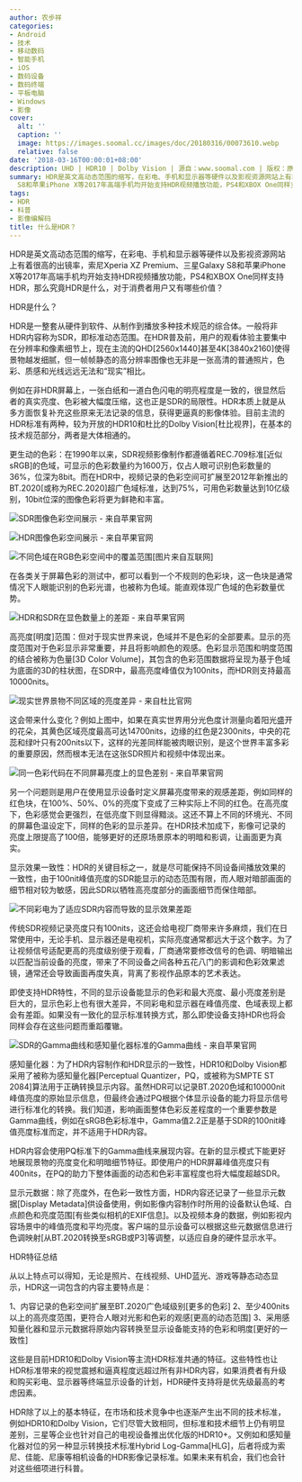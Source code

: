 ```yaml
---
author: 农步祥
categories:
- Android
- 技术
- 移动数码
- 智能手机
- iOS
- 数码设备
- 数码终端
- 平板电脑
- Windows
- 影像
cover:
  alt: ''
  caption: ''
  image: https://images.soomal.cc/images/doc/20180316/00073610.webp
  relative: false
date: '2018-03-16T00:00:01+08:00'
description: UHD | HDR10 | Dolby Vision | 源自：www.soomal.com | 版权：原创 |  平均/总评分：09.63/366
summary: HDR是英文高动态范围的缩写，在彩电、手机和显示器等硬件以及影视资源网站上有着很高的出镜率，索尼Xperia XZ Premium、三星Galaxy
  S8和苹果iPhone X等2017年高端手机均开始支持HDR视频播放功能，PS4和XBOX One同样支持HDR，那么究竟HDR是什么，对于消费者用户又有哪些价值？
tags:
- HDR
- 科普
- 影像编解码
title: 什么是HDR？
---
```


HDR是英文高动态范围的缩写，在彩电、手机和显示器等硬件以及影视资源网站上有着很高的出镜率，索尼Xperia XZ Premium、三星Galaxy S8和苹果iPhone X等2017年高端手机均开始支持HDR视频播放功能，PS4和XBOX One同样支持HDR，那么究竟HDR是什么，对于消费者用户又有哪些价值？



HDR是什么？



HDR是一整套从硬件到软件、从制作到播放多种技术规范的综合体。一般将非HDR内容称为SDR，即标准动态范围。在HDR普及前，用户的观看体验主要集中在分辨率和像素细节上，现在主流的QHD[2560x1440]甚至4K[3840x2160]使得景物越发细腻，但一帧帧静态的高分辨率图像也无非是一张高清的普通照片，色彩、质感和光线远远无法和“现实”相比。



例如在非HDR屏幕上，一张白纸和一道白色闪电的明亮程度是一致的，很显然后者的真实亮度、色彩被大幅度压缩，这也正是SDR的局限性。HDR本质上就是从多方面恢复补充这些原来无法记录的信息，获得更逼真的影像体验。目前主流的HDR标准有两种，较为开放的HDR10和杜比的Dolby Vision[杜比视界]，在基本的技术规范部分，两者是大体相通的。



更生动的色彩：在1990年以来，SDR视频影像制作都遵循着REC.709标准[近似sRGB]的色域，可显示的色彩数量约为1600万，仅占人眼可识别色彩数量的36%，位深为8bit。而在HDR中，视频记录的色彩空间可扩展至2012年新推出的BT.2020[或称为REC.2020]超广色域标准，达到75%，可用色彩数量达到10亿级别，10bit位深的图像色彩将更为鲜艳和丰富。



![SDR图像色彩空间展示 - 来自苹果官网](https://images.soomal.cc/images/doc/20180316/00073604_01.webp)



![HDR图像色彩空间展示 - 来自苹果官网](https://images.soomal.cc/images/doc/20180316/00073605_01.webp)



![不同色域在RGB色彩空间中的覆盖范围[图片来自互联网]](https://images.soomal.cc/images/doc/20170419/00067475.webp)



在各类关于屏幕色彩的测试中，都可以看到一个不规则的色彩块，这一色块是通常情况下人眼能识别的色彩光谱，也被称为色域。能直观体现广色域的色彩数量优势。



![HDR和SDR在显色数量上的差距 - 来自苹果官网](https://images.soomal.cc/images/doc/20180316/00073607.webp)



高亮度[明度]范围：但对于现实世界来说，色域并不是色彩的全部要素。显示的亮度范围对于色彩显示非常重要，并且将影响颜色的观感。色彩显示范围和明度范围的结合被称为色量[3D Color Volume]，其包含的色彩范围数据将呈现为基于色域为底面的3D的柱状图，在SDR中，最高亮度峰值仅为100nits，而HDR则支持最高10000nits。



![现实世界景物不同区域的亮度差异 - 来自杜比官网](https://images.soomal.cc/images/doc/20180316/00073606.webp)



这会带来什么变化？例如上图中，如果在真实世界用分光色度计测量向着阳光盛开的花朵，其黄色区域亮度最高可达14700nits，边缘的红色是2300nits，中央的花蕊和绿叶只有200nits以下，这样的光差同样能被肉眼识别，是这个世界丰富多彩的重要原因，然而根本无法在这张SDR照片和视频中体现出来。



![同一色彩代码在不同屏幕亮度上的显色差别 - 来自苹果官网](https://images.soomal.cc/images/doc/20180316/00073608.webp)



另一个问题则是用户在使用显示设备时定义屏幕亮度带来的观感差距，例如同样的红色块，在100%、50%、0%的亮度下变成了三种实际上不同的红色。在高亮度下，色彩感觉会更强烈，在低亮度下则显得黯淡。这还不算上不同的环境光、不同的屏幕色温设定下，同样的色彩的显示差异。在HDR技术加成下，影像可记录的亮度上限提高了100倍，能够更好的还原场景原本的明暗和影调，让画面更为真实。



显示效果一致性：HDR的关键目标之一，就是尽可能保持不同设备间播放效果的一致性，由于100nit峰值亮度的SDR能显示的动态范围有限，而人眼对暗部画面的细节相对较为敏感，因此SDR以牺牲高亮度部分的画面细节而保住暗部。



![不同彩电为了适应SDR内容而导致的显示效果差距](https://images.soomal.cc/images/doc/20180316/00073611.webp)



传统SDR视频记录亮度只有100nits，这还会给电视厂商带来许多麻烦，我们在日常使用中，无论手机、显示器还是电视机，实际亮度通常都远大于这个数字。为了让视频信号适配更高的亮度级别便于观看，厂商通常要修改信号的色调、明暗输出以匹配当前设备的亮度，带来了不同设备之间各种五花八门的影调和色彩效果滤镜，通常还会导致画面再度失真，背离了影视作品原本的艺术表达。



即使支持HDR特性，不同的显示设备能显示的色彩和最大亮度、最小亮度差别是巨大的，显示色彩上也有很大差异，不同彩电和显示器在峰值亮度、色域表现上都会有差距。如果没有一致化的显示标准转换方式，那么即使设备支持HDR也将会同样会存在这些问题而重蹈覆辙。



![SDR的Gamma曲线和感知量化器标准的Gamma曲线 - 来自苹果官网](https://images.soomal.cc/images/doc/20180316/00073609.webp)



感知量化器：为了HDR内容制作和HDR显示的一致性，HDR10和Dolby Vision都采用了被称为感知量化器[Perceptual Quantizer，PQ，或被称为SMPTE ST 2084]算法用于正确转换显示内容。虽然HDR可以记录BT.2020色域和10000nit峰值亮度的原始显示信息，但最终会通过PQ根据个体显示设备的能力将显示信号进行标准化的转换。我们知道，影响画面整体色彩反差程度的一个重要参数是Gamma曲线，例如在sRGB色彩标准中，Gamma值2.2正是基于SDR的100nit峰值亮度标准而定，并不适用于HDR内容。



HDR内容会使用PQ标准下的Gamma曲线来展现内容。在新的显示模式下能更好地展现景物的亮度变化和明暗细节特征。即使用户的HDR屏幕峰值亮度只有400nits，在PQ的助力下整体画面的动态和色彩丰富程度也将大幅度超越SDR。



显示元数据：除了亮度外，在色彩一致性方面，HDR内容还记录了一些显示元数据[Display Metadata]供设备使用，例如影像内容制作时所用的设备默认色域、白点颜色和亮度范围[有些类似相机的EXIF信息]。以及视频本身的数据，例如影视内容场景中的峰值亮度和平均亮度。客户端的显示设备可以根据这些元数据信息进行色调映射[从BT.2020转换至sRGB或P3]等调整，以适应自身的硬件显示水平。



HDR特征总结



从以上特点可以得知，无论是照片、在线视频、UHD蓝光、游戏等静态动态显示，HDR这一词包含的内容主要特点是：

1、内容记录的色彩空间扩展至BT.2020广色域级别[更多的色彩]
2、至少400nits以上的高亮度范围，更符合人眼对光影和色彩的观感[更高的动态范围]
3、采用感知量化器和显示元数据将原始内容转换至显示设备能支持的色彩和明度[更好的一致性]

这些是目前HDR10和Dolby Vision等主流HDR标准共通的特征。这些特性也让HDR标准带来的视觉震撼和逼真程度远超过所有非HDR内容，如果消费者有升级和购买彩电、显示器等终端显示设备的计划，HDR硬件支持将是优先级最高的考虑因素。



HDR除了以上的基本特征，在市场和技术竞争中也逐渐产生出不同的技术标准，例如HDR10和Dolby Vision，它们尽管大致相同，但标准和技术细节上仍有明显差别，三星等企业也针对自己的电视设备推出优化版的HDR10+。又例如和感知量化器对位的另一种显示转换技术标准Hybrid Log-Gamma[HLG]，后者将成为索尼、佳能、尼康等相机设备的HDR影像记录标准。如果未来有机会，我们也会针对这些细项进行科普。